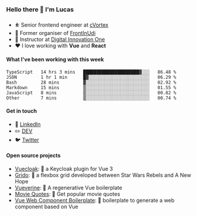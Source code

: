 ### Hello there 👋 I'm Lucas

* ⛹️‍ Senior frontend engineer at [cVortex](https://www.linkedin.com/company/cvortexdigital/)
* 📆 Former organiser of [FrontInUdi](https://www.linkedin.com/company/frontinudi)
* 📓 Instructor at [Digital Innovation One](https://web.digitalinnovation.one/course/introducao-criacao-de-websites-com-html5-e-css3/learning/462f831d-5fdf-485e-bf07-1d391eb94ac8/)
* ❤️ I love working with **Vue** and **React**

#### What I've been working with this week

<!--START_SECTION:waka-->

```text
TypeScript   14 hrs 3 mins   █████████████████████▓░░░   86.48 %
JSON         1 hr 1 min      █▓░░░░░░░░░░░░░░░░░░░░░░░   06.29 %
Bash         28 mins         ▓░░░░░░░░░░░░░░░░░░░░░░░░   02.92 %
Markdown     15 mins         ▒░░░░░░░░░░░░░░░░░░░░░░░░   01.55 %
JavaScript   8 mins          ▒░░░░░░░░░░░░░░░░░░░░░░░░   00.82 %
Other        7 mins          ▒░░░░░░░░░░░░░░░░░░░░░░░░   00.74 %
```

<!--END_SECTION:waka-->

#### Get in touch

* 🏢 [LinkedIn](https://www.linkedin.com/in/vilaboim/)
* ✏️ [DEV](https://dev.to/vilaboim)
* 🐦 [Twitter](https://twitter.com/lucasvilaboim)

#### Open source projects

* [Vuecloak](https://github.com/vilaboim/vuecloak): 🔑 a Keycloak plugin for Vue 3
* [Grido](https://github.com/vilaboim/grido): 🐸 a flexbox grid developed between Star Wars Rebels and A New Hope
* [Vueverine](https://github.com/vilaboim/vueverine): 🦦 A regenerative Vue boilerplate
* [Movie Quotes](https://github.com/vilaboim/movie-quotes): 🎥 Get popular movie quotes
* [Vue Web Component Boilerplate](https://github.com/vilaboim/vue-web-component-boilerplate): 💚 boilerplate to generate a web component based on Vue
